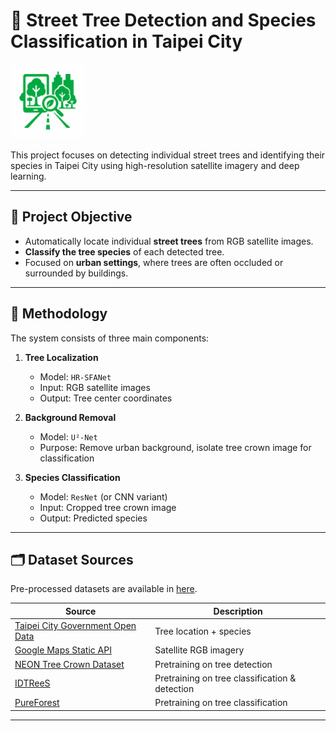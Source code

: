 # 🌳 Street Tree Detection and Species Classification in Taipei City
<img src="icon.png" alt="icon" width="120"/>

This project focuses on detecting individual street trees and identifying their species in Taipei City using high-resolution satellite imagery and deep learning.

---

## 📌 Project Objective

- Automatically locate individual **street trees** from RGB satellite images.
- **Classify the tree species** of each detected tree.
- Focused on **urban settings**, where trees are often occluded or surrounded by buildings.

---

## 🧠 Methodology

The system consists of three main components:

1. **Tree Localization**  
   - Model: `HR-SFANet`  
   - Input: RGB satellite images  
   - Output: Tree center coordinates

2. **Background Removal**  
   - Model: `U²-Net`  
   - Purpose: Remove urban background, isolate tree crown image for classification

3. **Species Classification**  
   - Model: `ResNet` (or CNN variant)  
   - Input: Cropped tree crown image  
   - Output: Predicted species

---

## 🗂️ Dataset Sources
Pre-processed datasets are available in [here](https://huggingface.co/datasets/zbyzby/TaipeiTrees/tree/main).

| Source | Description |
|--------|-------------|
| [Taipei City Government Open Data](https://data.gov.tw/) | Tree location + species |
| [Google Maps Static API](https://developers.google.com/maps/documentation/maps-static/overview?hl=en) | Satellite RGB imagery |
| [NEON Tree Crown Dataset](https://zenodo.org/records/3765872) | Pretraining on tree detection |
| [IDTReeS](https://zenodo.org/records/3934932) | Pretraining on tree classification & detection |
| [PureForest](https://huggingface.co/datasets/IGNF/PureForest) | Pretraining on tree classification |
---

